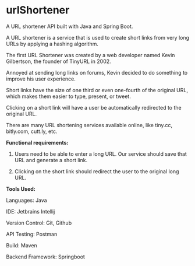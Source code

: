 # urlShortener
A URL shortener API built with Java and Spring Boot.

A URL shortener is a service that is used to create short links from very long URLs by applying a hashing algorithm.

The first URL Shortener was created by a web developer named Kevin Gilbertson, the founder of TinyURL in 2002. 

Annoyed at sending long links on forums, Kevin decided to do something to improve his user experience.

Short links have the size of one third or even one-fourth of the original URL, which makes them easier to type, present, or tweet. 

Clicking on a short link will have a user be automatically redirected to the original URL.

There are many URL shortening services available online, like tiny.cc, bitly.com, cutt.ly, etc.

**Functional requirements:**

1. Users need to be able to enter a long URL. Our service should save that URL and generate a short link.

2. Clicking on the short link should redirect the user to the original long URL.

**Tools Used:**

Languages: Java

IDE: Jetbrains Intellij

Version Control: Git, Github

API Testing: Postman

Build: Maven

Backend Framework: Springboot
